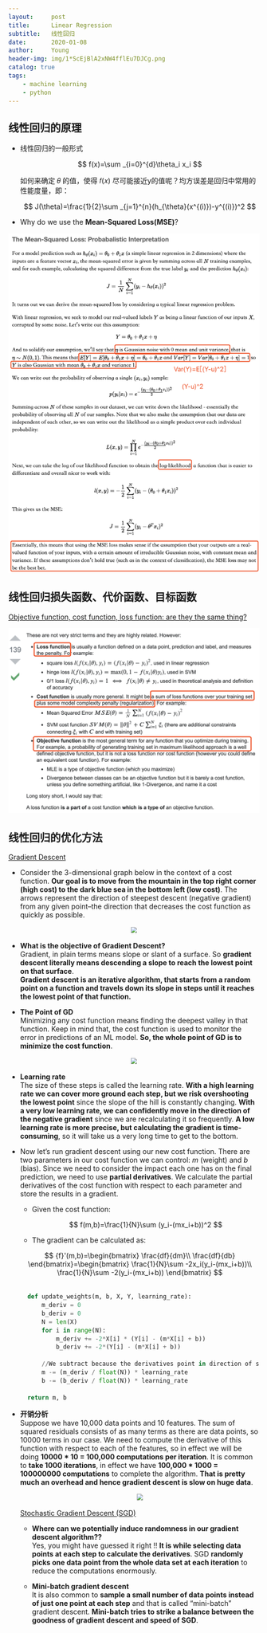 ```yaml
---
layout:     post
title:      Linear Regression
subtitle:   线性回归
date:       2020-01-08
author:     Young
header-img: img/1*ScEjBlA2xNW4fflEu7DJCg.png
catalog: true
tags:
    - machine learning
    - python
---
```



## 线性回归的原理
  - 线性回归的一般形式
    <p align="center">
    $$
    f(x)=\sum _{i=0}^{d}\theta_i x_i
    $$
    </p>
    如何来确定 𝜃 的值，使得 𝑓(𝑥) 尽可能接近y的值呢？均方误差是回归中常用的性能度量，即：
    <p align="center">
    $$
    J(\theta)=\frac{1}{2}\sum _{j=1}^{n}(h_{\theta}(x^{(i)})-y^{(i)})^2
    $$
    </p>

  - Why do we use the **Mean-Squared Loss(MSE)**?

  <p align="center">
    <img src="https://github.com/Julian-young/Julian-young.github.io/raw/dev-jiale/img/WX20200108-193842.png" style="zoom:80%" />
  </p>

## 线性回归损失函数、代价函数、目标函数

  [Objective function, cost function, loss function: are they the same thing?](https://stats.stackexchange.com/questions/179026/objective-function-cost-function-loss-function-are-they-the-same-thing)
	
  <p align="center">
    <img src="https://github.com/Julian-young/Julian-young.github.io/raw/dev-jiale/img/WX20200108-200933@2x.png" style="zoom:80%" />
  </p>

## 线性回归的优化方法

  [Gradient Descent](https://ml-cheatsheet.readthedocs.io/en/latest/gradient_descent.html)

  - Consider the 3-dimensional graph below in the context of a cost function. **Our goal is to move from the mountain in the top right corner (high cost) to the dark blue sea in the bottom left (low cost)**. The arrows represent the direction of steepest descent (negative gradient) from any given point–the direction that decreases the cost function as quickly as possible.

  <p align="center">
    <img src="https://ml-cheatsheet.readthedocs.io/en/latest/_images/gradient_descent.png" style="zoom:80%" />
  </p>

  - **What is the objective of Gradient Descent?**
    <br>
    Gradient, in plain terms means slope or slant of a surface. So **gradient descent literally means descending a slope to reach the lowest point on that surface**. 
    <br>
    **Gradient descent is an iterative algorithm, that starts from a random point on a function and travels down its slope in steps until it reaches the lowest point of that function.**
    
  - **The Point of GD**
    <br>
    Minimizing any cost function means finding the deepest valley in that function. Keep in mind that, the cost function is used to monitor the error in predictions of an ML model. **So, the whole point of GD is to minimize the cost function**.

  <p align="center">
    <img src="https://miro.medium.com/max/1588/1*4VbVds8vD-CgAiOWTrs_Vw.png" style="zoom:80%" />
  </p>

  - **Learning rate**
    <br>
    The size of these steps is called the learning rate. **With a high learning rate we can cover more ground each step, but we risk overshooting the lowest point** since the slope of the hill is constantly changing. **With a very low learning rate, we can confidently move in the direction of the negative gradient** since we are recalculating it so frequently. **A low learning rate is more precise, but calculating the gradient is time-consuming**, so it will take us a very long time to get to the bottom.
  
  - Now let’s run gradient descent using our new cost function. There are two parameters in our cost function we can control: *m* (weight) and *b* (bias). Since we need to consider the impact each one has on the final prediction, we need to use **partial derivatives**. We calculate the partial derivatives of the cost function with respect to each parameter and store the results in a gradient.
    - Given the cost function:
      <p align="center">
      $$
      f(m,b)=\frac{1}{N}\sum (y_i-(mx_i+b))^2
      $$
      </p>
      
    - The gradient can be calculated as:
    <p align="center">
    $$
    {f}'(m,b)=\begin{bmatrix}
    \frac{df}{dm}\\ 
    \frac{df}{db}
    \end{bmatrix}=\begin{bmatrix}
    \frac{1}{N}\sum -2x_i(y_i-(mx_i+b))\\ 
    \frac{1}{N}\sum -2(y_i-(mx_i+b))
    \end{bmatrix}
    $$
    </p>
    
    ```python 
    
      def update_weights(m, b, X, Y, learning_rate):
          m_deriv = 0
          b_deriv = 0
          N = len(X)
          for i in range(N):
              m_deriv += -2*X[i] * (Y[i] - (m*X[i] + b))
              b_deriv += -2*(Y[i] - (m*X[i] + b))

          //We subtract because the derivatives point in direction of steepest ascent
          m -= (m_deriv / float(N)) * learning_rate
          b -= (b_deriv / float(N)) * learning_rate

      return m, b
    ```

- **开销分析**
  <br>
  Suppose we have 10,000 data points and 10 features. The sum of squared residuals consists of as many terms as there are data points, so 10000 terms in our case. We need to compute the derivative of this function with respect to each of the features, so in effect we will be doing **10000 * 10 = 100,000 computations per iteration**. It is common to **take 1000 iterations**, in effect we have **100,000 * 1000 = 100000000 computations** to complete the algorithm. **That is pretty much an overhead and hence gradient descent is slow on huge data**.

  <p align="center">
    <img src="https://suniljangirblog.files.wordpress.com/2018/12/descent.png" style="zoom:80%" />
  </p>
  
  [Stochastic Gradient Descent (SGD)](https://towardsdatascience.com/stochastic-gradient-descent-clearly-explained-53d239905d31)
  
  - **Where can we potentially induce randomness in our gradient descent algorithm??**
    <br>
    Yes, you might have guessed it right !! **It is while selecting data points at each step to calculate the derivatives**. SGD **randomly picks one data point from the whole data set at each iteration** to reduce the computations enormously.
  
  - **Mini-batch gradient descent**
    <br>
    It is also common to **sample a small number of data points instead of just one point at each step** and that is called “mini-batch” gradient descent. **Mini-batch tries to strike a balance between the goodness of gradient descent and speed of SGD**.
